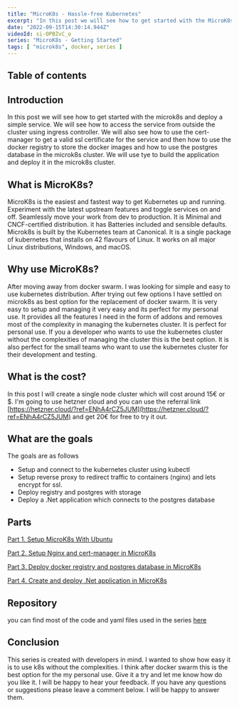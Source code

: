 ```yaml
---
title: "MicroK8s - Hassle-free Kubernetes"
excerpt: "In this post we will see how to get started with the MicroK8s Kubernetes distribution."
date: "2022-09-15T14:30:14.944Z"
videoId: si-OPBZvC_o
series: "MicroK8s - Getting Started"
tags: [ "microk8s", docker, series ]
---
```


## Table of contents

## Introduction

In this post we will see how to get started with the microk8s and deploy a simple service. We will see how to access the service from outside the cluster using ingress controller. We will also see how to use the cert-manager to get a valid ssl certificate for the service and then how to use the docker registry to store the docker images and how to use the postgres database in the microk8s cluster. We will use tye to build the application and deploy it in the microk8s cluster.

## What is MicroK8s?

MicroK8s is the easiest and fastest way to get Kubernetes up and running. Experiment with the latest upstream features and toggle services on and off. Seamlessly move your work from dev to production. It is Minimal and CNCF-certified distribution. it has Batteries included and sensible defaults. Microk8s is built by the Kubernetes team at Canonical. It is a single package of kubernetes that installs on 42 flavours of Linux. It works on all major Linux distributions, Windows, and macOS.

## Why use MicroK8s?

After moving away from docker swarm. I was looking for simple and easy to use kubernetes distribution. After trying out few options I have settled on microk8s as best option for the replacement of docker swarm. It is very easy to setup and managing it very easy and its perfect for my personal use. It provides all the features I need in the form of addons and removes most of the complexity in managing the kubernetes cluster. It is perfect for personal use. If you a developer who wants to use the kubernetes cluster without the complexities of managing the cluster this is the best option. It is also perfect for the small teams who want to use the kubernetes cluster for their development and testing.

## What is the cost?

In this post I will create a single node cluster which will cost around 15€ or $. I'm going to use hetzner cloud and you can use the referral link [https://hetzner.cloud/?ref=ENhA4rCZ5JUM](https://hetzner.cloud/?ref=ENhA4rCZ5JUM) and get 20€ for free to try it out.

## What are the goals

The goals are as follows

- Setup and connect to the kubernetes cluster using kubectl
- Setup reverse proxy to redirect traffic to containers (nginx) and lets encrypt for ssl.
- Deploy registry and postgres with storage
- Deploy a .Net application which connects to the postgres database

## Parts

[Part 1. Setup MicroK8s With Ubuntu](/posts/setup-micro-k8s-with-ubuntu)

[Part 2. Setup Nginx and cert-manager in MicroK8s](/posts/setup-nginx-and-cert-manager-in-micro-k8s)

[Part 3. Deploy docker registry and postgres database in MicroK8s](/posts/deploy-docker-registry-and-postgres-database-in-micro-k8s)

[Part 4. Create and deploy .Net application in MicroK8s](/posts/create-and-deploy-dotnet-application-in-micro-k8s)

## Repository

you can find most of the code and yaml files used in the series [here](https://github.com/antosubash/microk8s-hetzner-deployment)

## Conclusion

This series is created with developers in mind. I wanted to show how easy it is to use k8s without the complexities. I think after docker swarm this is the best option for the my personal use. Give it a try and let me know how do you like it. I will be happy to hear your feedback. If you have any questions or suggestions please leave a comment below. I will be happy to answer them.
